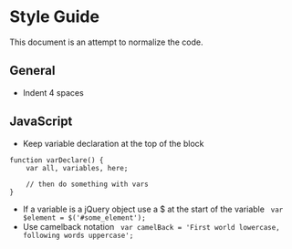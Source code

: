 # Style Guide

This document is an attempt to normalize the code.

## General

* Indent 4 spaces



## JavaScript
* Keep variable declaration at the top of the block
```
function varDeclare() {
    var all, variables, here;

    // then do something with vars
}
```
* If a variable is a jQuery object use a $ at the start of the variable
` var $element = $('#some_element');`
* Use camelback notation
` var camelBack = 'First world lowercase, following words uppercase';`
